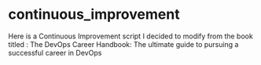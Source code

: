# continuous_improvement
Here is a Continuous Improvement script I decided to modify from the book titled : The DevOps Career Handbook: The ultimate guide to pursuing a successful career in DevOps 

